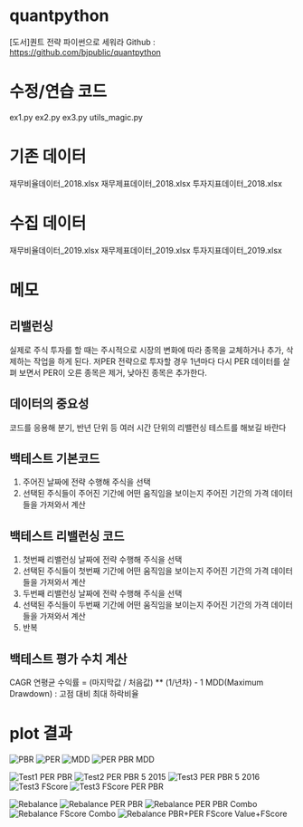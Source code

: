 # quantpython
[도서]퀀트 전략 파이썬으로 세워라
Github : https://github.com/bjpublic/quantpython

# 수정/연습 코드
ex1.py
ex2.py
ex3.py
utils_magic.py

# 기존 데이터
재무비율데이터_2018.xlsx
재무제표데이터_2018.xlsx
투자지표데이터_2018.xlsx

# 수집 데이터
재무비율데이터_2019.xlsx
재무제표데이터_2019.xlsx
투자지표데이터_2019.xlsx

# 메모

## 리밸런싱
실제로 주식 투자를 할 때는 주시적으로 시장의 변화에 따라 종목을 교체하거나 추가, 삭제하는 작업을 하게 된다.
저PER 전략으로 투자할 경우 1년마다 다시 PER 데이터를 살펴 보면서 PER이 오른 종목은 제거, 낮아진 종목은 추가한다.

## 데이터의 중요성
코드를 응용해 분기, 반년 단위 등 여러 시간 단위의 리밸런싱 테스트를 해보길 바란다

## 백테스트 기본코드
1. 주어진 날짜에 전략 수행해 주식을 선택
2. 선택된 주식들이 주어진 기간에 어떤 움직임을 보이는지 주어진 기간의 가격 데이터들을 가져와서 계산

## 백테스트 리밸런싱 코드
1. 첫번째 리밸런싱 날짜에 전략 수행해 주식을 선택
2. 선택된 주식들이 첫번째 기간에 어떤 움직임을 보이는지 주어진 기간의 가격 데이터들을 가져와서 계산
3. 두번째 리밸런싱 날짜에 전략 수행해 주식을 선택
4. 선택된 주식들이 두번째 기간에 어떤 움직임을 보이는지 주어진 기간의 가격 데이터들을 가져와서 계산
5. 반복

## 백테스트 평가 수치 계산
CAGR 연평균 수익률 =  (마지막값 / 처음값) ** (1/년차) - 1
MDD(Maximum Drawdown) : 고점 대비 최대 하락비율

# plot 결과
![PBR](./output/myplot_pbr.png)
![PER](./output/myplot_per.png)
![MDD](./output/myplot_MDD.png)
![PER PBR MDD](./output/myplot_PER_PBR_MDD.png)

![Test1 PER PBR](./output/myplot_test1_per_pbr.png)
![Test2 PER PBR 5 2015](./output/myplot_test2_per_pbr_5_2015.png)
![Test3 PER PBR 5 2016](./output/myplot_test2_per_pbr_5_2016.png)
![Test3 FScore](./output/myplot_test3_fscore.png)
![Test3 FScore PER PBR](./output/myplot_test3_fscore_per_pbr.png)

![Rebalance](./output/myplot_rebalance.png)
![Rebalance PER PBR](./output/myplot_rebal_per_pbr.png)
![Rebalance PER PBR Combo](./output/myplot_rebal_per_pbr_combo.png)
![Rebalance FScore Combo](./output/myplot_rebal_fscore_combo.png)
![Rebalance PBR+PER FScore Value+FScore](./output/myplot_rebal_PBR+PER_fscore_value+fscore.png)

